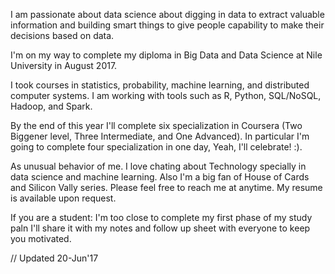 I am passionate about data science about digging in data to extract valuable information and building smart things to give people capability to make their decisions based on data.

I'm on my way to complete my diploma in Big Data and Data Science at Nile University in August 2017.	

I took courses in statistics, probability, machine learning, and distributed computer systems. I am working with tools such as R, Python, SQL/NoSQL, Hadoop, and Spark.

By the end of this year I'll complete six specialization in Coursera (Two Biggener level, Three Intermediate, and One Advanced). In particular I'm going to complete four specialization in one day, Yeah, I'll celebrate! :).

As unusual behavior of me. I love chating about Technology specially in data science and machine learning. Also I'm a big fan of House of Cards and Silicon Vally series.
Please feel free to reach me at anytime. My resume is available upon request.

If you are a student: I'm too close to complete my first phase of my study paln I'll share it with my notes and follow up sheet with everyone to keep you motivated.

// Updated 20-Jun'17
